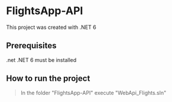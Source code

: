 # FlightsApp-API
This project was created with .NET 6

## Prerequisites
.net .NET 6 must be installed

## How to run the project

> In the folder "FlightsApp-API" execute "WebApi_Flights.sln" 
